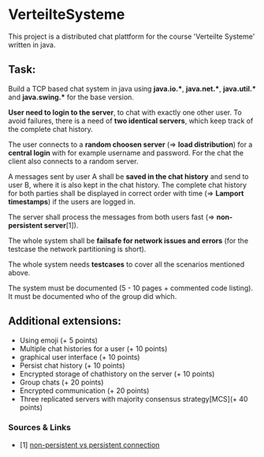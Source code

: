 # VerteilteSysteme
This project is a distributed chat plattform for the course 'Verteilte Systeme' written in java.

## Task:
Build a TCP based chat system in java using **java.io.\***, **java.net.\***, **java.util.\*** and **java.swing.\*** for the base version.

**User need to login to the server**, to chat with exactly one other user. To avoid failures, there is a need of **two identical servers**, which keep track of the complete chat history.

The user connects to a **random choosen server** (=> **load distribution**) for a **central login** with for example username and password. For the chat the client also connects to a random server.

A messages sent by user A shall be **saved in the chat history** and send to user B, where it is also kept in the chat history. The complete chat history for both parties shall be displayed in correct order with time (=> **Lamport timestamps**) if the users are logged in.

The server shall process the messages from both users fast (=> **non-persistent server**[1]).

The whole system shall be **failsafe for network issues and errors** (for the testcase the network partitioning is short).

The whole system needs **testcases** to cover all the scenarios mentioned above.

The system must be documented (5 - 10 pages + commented code listing). It must be documented who of the group did which.

## Additional extensions:
- Using emoji (+ 5 points)
- Multiple chat histories for a user (+ 10 points)
- graphical user interface (+ 10 points)
- Persist chat history (+ 10 points)
- Encrypted storage of chathistory on the server (+ 10 points)
- Group chats (+ 20 points)
- Encrypted communication (+ 20 points)
- Three replicated servers with majority consensus strategy\[MCS\](+ 40 points)

### Sources & Links
- \[1\] [non-persistent vs persistent connection](https://www.geeksforgeeks.org/http-non-persistent-persistent-connection-set-2/)
